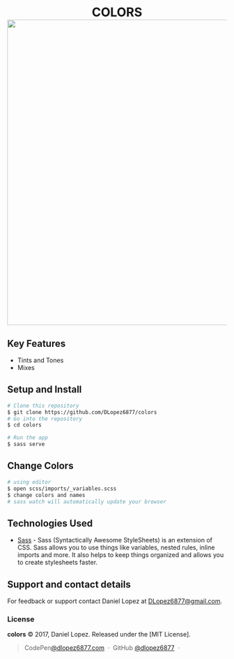 <h1 align="center">
  <br>
  COLORS
  <br>
  <img src="https://github.com/DLopez6877/colors/blob/master/demo.png?raw=true alt="Markdownify" width="700">
  <br>
</h1>

## Key Features
* Tints and Tones
* Mixes

## Setup and Install

```bash
# Clone this repository
$ git clone https://github.com/DLopez6877/colors
# Go into the repository
$ cd colors

# Run the app
$ sass serve
```

## Change Colors

```bash
# using editor
$ open scss/imports/_variables.scss
$ change colors and names
# sass watch will automatically update your browser

```

## Technologies Used
- [Sass](http://sass-lang.com/) - Sass (Syntactically Awesome StyleSheets) is an extension of CSS. Sass allows you to use things like variables, nested rules, inline imports and more. It also helps to keep things organized and allows you to create stylesheets faster.

## Support and contact details
For feedback or support contact Daniel Lopez at DLopez6877@gmail.com.

### License

**colors** © 2017, Daniel Lopez. Released under the [MIT License].
> CodePen[@dlopez6877.com](https://codepen.io/DLopez6877/) &nbsp;&middot;&nbsp;
> GitHub [@dlopez6877](https://github.com/dlopez6877) &nbsp;&middot;&nbsp;
